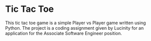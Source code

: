 # Tic Tac Toe

This tic tac toe game is a simple Player vs Player game written using Python.
The project is a coding assignment given by Lucinity for an application for the Associate Software Engineer position.
